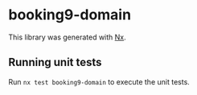# booking9-domain

This library was generated with [Nx](https://nx.dev).

## Running unit tests

Run `nx test booking9-domain` to execute the unit tests.
